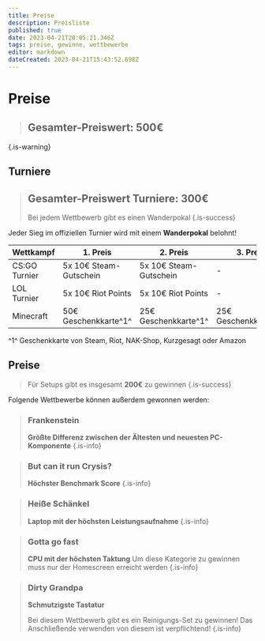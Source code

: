 ```yaml
---
title: Preise
description: Preisliste
published: true
date: 2023-04-21T20:05:21.346Z
tags: preise, gewinne, wettbewerbe
editor: markdown
dateCreated: 2023-04-21T15:43:52.698Z
---
```


# Preise
> ## Gesamter-Preiswert: 500€
{.is-warning}



## Turniere

> ## Gesamter-Preiswert Turniere: 300€
> Bei jedem Wettbewerb gibt es einen Wanderpokal
{.is-success}



Jeder Sieg im offiziellen Turnier wird mit einem **Wanderpokal** belohnt! 

|Wettkampf   			|1. Preis   							| 2. Preis								|	3. Preis								|
|---							|---											|---											|	---											|
|CS:GO Turnier   	| 5x 10€ Steam-Gutschein	| 5x 10€ Steam-Gutschein	| -												|
|LOL Turnier   		| 5x 10€ Riot Points			| 5x 10€ Riot Points			| -												|
|Minecraft				| 50€ Geschenkkarte^1^		| 25€ Geschenkkarte^1^ 		| 25€ Geschenkkarte^1^		|

^1^ Geschenkkarte von Steam, Riot, NAK-Shop, Kurzgesagt oder Amazon



## Preise
> Für Setups gibt es insgesamt **200€** zu gewinnen
{.is-success}


Folgende Wettbewerbe können außerdem gewonnen werden:
> ### Frankenstein
> **Größte Differenz zwischen der Ältesten und neuesten PC-Komponente**
{.is-info}


> ### But can it run Crysis?
> **Höchster Benchmark Score**
{.is-info}


> ### Heiße Schänkel
> **Laptop mit der höchsten Leistungsaufnahme**
{.is-info}


> ### Gotta go fast
> **CPU mit der höchsten Taktung**
> Um diese Kategorie zu gewinnen muss nur der Homescreen erreicht werden
{.is-info}


> ### Dirty Grandpa
> **Schmutzigste Tastatur**
>
> Bei diesem Wettbewerb gibt es ein Reinigungs-Set zu gewinnen!
> Das Anschließende verwenden von diesem ist verpflichtend!
{.is-info}


